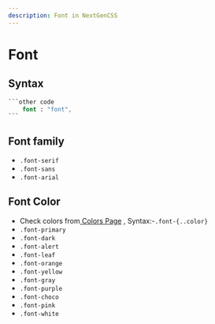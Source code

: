 ```yaml
---
description: Font in NextGenCSS
---
```


# Font

## Syntax

````sass
```other code
    font : "font",
```
````

## Font family

* `.font-serif`
* `.font-sans`
* `.font-arial`

## Font Color

* Check colors from[ Colors Page](colors.md) , Syntax:-`.font-{..color}`
* `.font-primary`
* `.font-dark`
* `.font-alert`
* `.font-leaf`
* `.font-orange`
* `.font-yellow`
* `.font-gray`
* `.font-purple`
* `.font-choco`
* `.font-pink`
* `.font-white`
